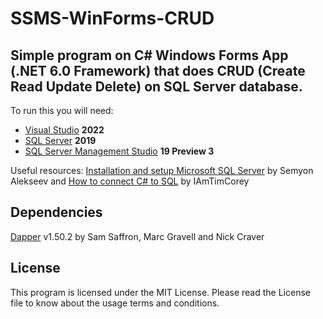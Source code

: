 # SSMS-WinForms-CRUD
## Simple program on C# Windows Forms App (.NET 6.0 Framework) that does CRUD (Create Read Update Delete) on SQL Server database.
To run this you will need:
- [Visual Studio](https://visualstudio.microsoft.com/vs/) **2022**
- [SQL Server](https://www.microsoft.com/en-us/sql-server/sql-server-downloads) **2019**
- [SQL Server Management Studio](https://learn.microsoft.com/en-us/sql/ssms/download-sql-server-management-studio-ssms?view=sql-server-ver16) **19 Preview 3**

Useful resources: [Installation and setup Microsoft SQL Server](https://youtu.be/dP_ZmYhNFlg) by Semyon Alekseev and [How to connect C# to SQL](https://youtu.be/Et2khGnrIqc) by IAmTimCorey

## Dependencies
[Dapper](https://www.nuget.org/packages/Dapper/) v1.50.2 by Sam Saffron, Marc Gravell and Nick Craver

## License
This program is licensed under the MIT License. Please read the License file to know about the usage terms and conditions.
